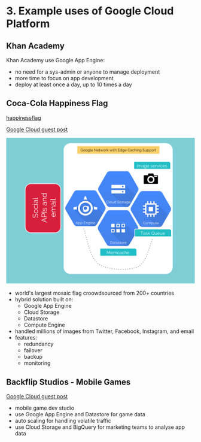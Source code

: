 # 3. Example uses of Google Cloud Platform

## Khan Academy

Khan Academy use Google App Engine:

- no need for a sys-admin or anyone to manage deployment
- more time to focus on app development
- deploy at least once a day, up to 10 times a day

## Coca-Cola Happiness Flag

[happinessflag](http://www2.happinessflag.com/)

[Google Cloud guest post](https://medium.com/google-cloud/ci-t-uses-google-cloud-platform-to-power-the-coca-cola-happiness-flag-unveiled-on-the-pitch-at-3337f11392cc)

![Coca-cola happiness flag GCP infrastructure](./assets/03-coca-cola-happiness-gcp.png)

- world's largest mosaic flag croowdsourced from 200+ countries
- hybrid solution built on:
    - Google App Engine
    - Cloud Storage
    - Datastore
    - Compute Engine
- handled millions of images from Twitter, Facebook, Instagram, and email
- features:
    - redundancy
    - failover
    - backup
    - monitoring
    
## Backflip Studios - Mobile Games

[Google Cloud guest post](https://cloudplatform.googleblog.com/2014/04/backflip-studios-scales-mobile-games-with-google-cloud-platform.html)

- mobile game dev studio
- use Google App Engine and Datastore for game data
- auto scaling for handling volatile traffic
- use Cloud Storage and BigQuery for marketing teams to analyse app data
